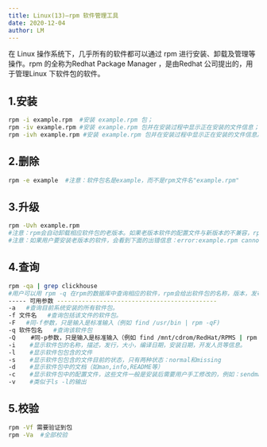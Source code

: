 ```yaml
---
title: Linux(13)—rpm 软件管理工具
date: 2020-12-04
author: LM
---
```


在 Linux 操作系统下，几乎所有的软件都可以通过 rpm 进行安装、卸载及管理等操作。rpm 的全称为Redhat Package Manager ，是由Redhat 公司提出的，用于管理Linux 下软件包的软件。

## 1.安装

```bash
rpm -i example.rpm  #安装 example.rpm 包；
rpm -iv example.rpm #安装 example.rpm 包并在安装过程中显示正在安装的文件信息；
rpm -ivh example.rpm #安装 example.rpm 包并在安装过程中显示正在安装的文件信息及安装进度
```

## 2.删除

```bash
rpm -e example  #注意：软件包名是example，而不是rpm文件名"example.rpm"
```

## 3.升级

```bash
rpm -Uvh example.rpm
#注意：rpm会自动卸载相应软件包的老版本。如果老版本软件的配置文件与新版本的不兼容，rpm会自动将其保存为另外一个文件，用户会看到下面的信息：saving /etc/example.conf as /etc/example.conf.rpmsave，用户就可以自己手工去更改相应的配置文件
#注意：如果用户要安装老版本的软件，会看到下面的出错信息：error:example.rpm cannot be installed，强行安装要使用-oldpackage参数。
```

## 4.查询

```bash
rpm -qa | grep clickhouse
#用户可以用 rpm -q 在rpm的数据库中查询相应的软件，rpm会给出软件包的名称，版本，发布版本号
----- 可用参数 ---------------------------------------------
-a   #查询目前系统安装的所有软件包。
-f 文件名   #查询包括该文件的软件包。
-F   #同-f参数，只是输入是标准输入（例如 find /usr/bin | rpm -qF)
-q 软件包名   #查询该软件包
-Q 　　#同-p参数，只是输入是标准输入（例如 find /mnt/cdrom/RedHat/RPMS | rpm -qQ)
-i    #显示软件包的名称，描述，发行，大小，编译日期，安装日期，开发人员等信息。
-l    #显示软件包包含的文件
-s    #显示软件包包含的文件目前的状态，只有两种状态：normal和missing
-d    #显示软件包中的文档（如man,info,README等）
-c    #显示软件包中的配置文件，这些文件一般是安装后需要用户手工修改的，例如：sendmail.cf,passwd,inittab等
-v    #类似于ls -l的输出
```

## 5.校验

```bash
rpm -Vf 需要验证到包
rpm -Va  #全部校验 
```
